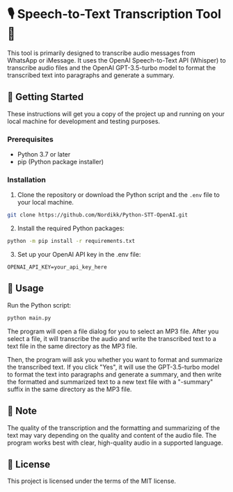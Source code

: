 # 🎙️ Speech-to-Text Transcription Tool 📝

This tool is primarily designed to transcribe audio messages from WhatsApp or iMessage. It uses the OpenAI Speech-to-Text API (Whisper) to transcribe audio files and the OpenAI GPT-3.5-turbo model to format the transcribed text into paragraphs and generate a summary.

## 🚀 Getting Started

These instructions will get you a copy of the project up and running on your local machine for development and testing purposes.

### Prerequisites

- Python 3.7 or later
- pip (Python package installer)

### Installation

1. Clone the repository or download the Python script and the `.env` file to your local machine.

```bash
git clone https://github.com/Nordikk/Python-STT-OpenAI.git
```

2. Install the required Python packages:

```bash
python -m pip install -r requirements.txt
```

3. Set up your OpenAI API key in the .env file:

```env
OPENAI_API_KEY=your_api_key_here
```

## 🎯 Usage

Run the Python script:
```bash
python main.py
```
The program will open a file dialog for you to select an MP3 file. After you select a file, it will transcribe the audio and write the transcribed text to a text file in the same directory as the MP3 file.

Then, the program will ask you whether you want to format and summarize the transcribed text. If you click "Yes", it will use the GPT-3.5-turbo model to format the text into paragraphs and generate a summary, and then write the formatted and summarized text to a new text file with a "-summary" suffix in the same directory as the MP3 file.

## 📝 Note

The quality of the transcription and the formatting and summarizing of the text may vary depending on the quality and content of the audio file. The program works best with clear, high-quality audio in a supported language.

## 📜 License

This project is licensed under the terms of the MIT license.

